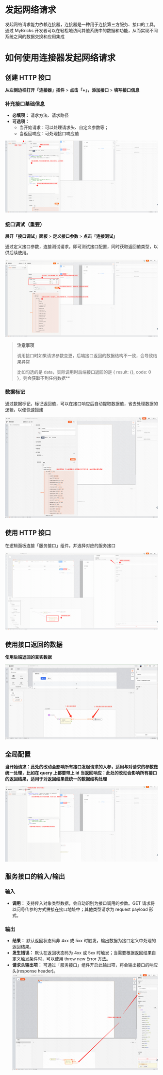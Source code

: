 # 发起网络请求

发起网络请求能力依赖连接器，连接器是一种用于连接第三方服务、接口的工具。通过 MyBricks 开发者可以在轻松地访问其他系统中的数据和功能，从而实现不同系统之间的数据交换和应用集成

# 如何使用连接器发起网络请求

## 创建 HTTP 接口

**从左侧边栏打开「连接器」插件** > **点击「+」，添加接口** > **填写接口信息**

### 补充接口基础信息
- **必填项：**
请求方法、请求路径
- **可选项：**
    - 当开始请求：可以处理请求头、自定义参数等；
    - 当返回响应：可处理接口响应值

![Alt text](img/f2coNolQBvud0NONeNA5y2oRXjWevX5l-1700017143773.png)

### 接口调试（重要）

**展开「接口调试」面板** > **定义接口参数** > **点击「连接测试」**

通过定义接口参数，连接测试请求，即可测试接口配置，同时获取返回值类型，以供后续使用。

![Alt text](img/f2coNolQBvud0NONeNA5y2oRXjWevX5l-1700017143773-1.png)

> **注意事项**
>
> 调用接口时如果请求参数变更，后端接口返回的数据结构不一致，会导致结果异常
>
> 比如勾选的是 data，实际调用时后端接口返回的是 { result: {}, code: 0 }，则会获取不到任何数据**

### 数据标记
通过数据标记，标记返回值，可以在接口响应后自动提取数据值，省去处理数据的逻辑，以便快速搭建

![Alt text](img/image-28.png)
## 使用 HTTP 接口

在逻辑面板连接「服务接口」组件，并选择对应的服务接口

![Alt text](img/f2coNolQBvud0NONeNA5y2oRXjWevX5l-1700017143773-2.png)

## 使用接口返回的数据

**使用后端返回的真实数据**

![Alt text](img/image-24.png)

## 全局配置

**当开始请求：此处的改动会影响所有接口发起请求的入参，适用与对请求的参数做统一处理，比如在 query 上都要带上 id**
**当返回响应：此处的改动会影响所有接口的返回结果，适用于对返回结果做统一的数据结构处理**

![Alt text](img/okLXmGshodJiWxtm8C41VjFBlCp35FcG-1700031808366.png)

## 服务接口的输入/输出
### 输入
- **调用：**
支持传入对象类型数据，会自动识别为接口调用的参数。GET 请求将以问号传参的方式拼接在接口地址中；其他类型请求为 request payload 形式。

### 输出

- **结果：**
默认返回状态码非 4xx 或 5xx 时触发，输出数据为接口定义中处理的返回结果。
- **发生错误：**
默认在返回状态码为 4xx 或 5xx 时触发；当需要根据返回结果自定义触发条件时，可以使用 throw new Error 方法。
- **请求头输出项：**
可通过「服务接口」组件开启此输出项，将会输出接口的响应头(response header)。
![Alt text](img/image-29.png)